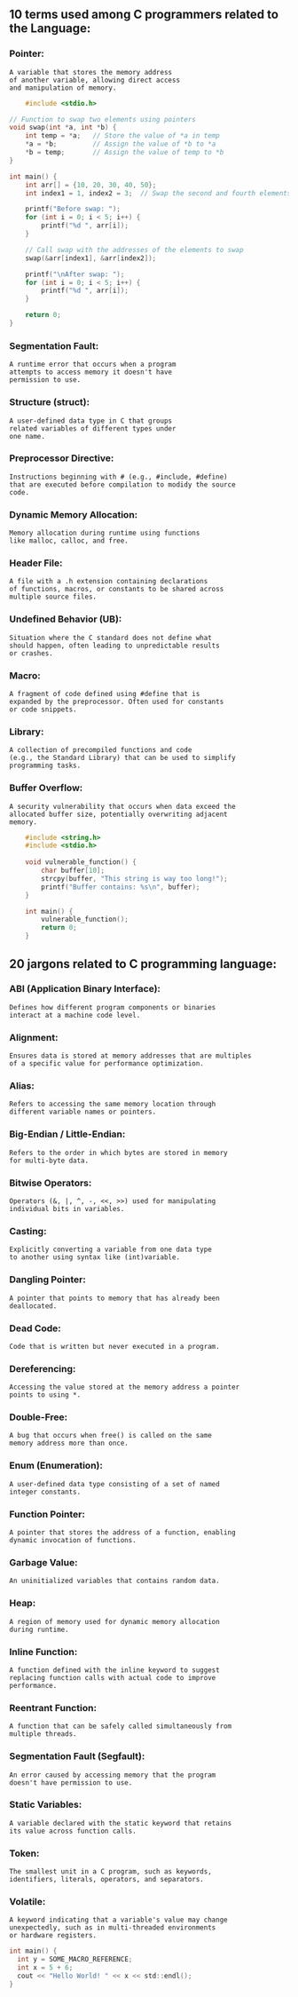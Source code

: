 ## 10 terms used among C programmers related to the Language:

### Pointer:
    A variable that stores the memory address 
    of another variable, allowing direct access 
    and manipulation of memory.

```C
    #include <stdio.h>

// Function to swap two elements using pointers
void swap(int *a, int *b) {
    int temp = *a;   // Store the value of *a in temp
    *a = *b;         // Assign the value of *b to *a
    *b = temp;       // Assign the value of temp to *b
}

int main() {
    int arr[] = {10, 20, 30, 40, 50};
    int index1 = 1, index2 = 3;  // Swap the second and fourth elements

    printf("Before swap: ");
    for (int i = 0; i < 5; i++) {
        printf("%d ", arr[i]);
    }

    // Call swap with the addresses of the elements to swap
    swap(&arr[index1], &arr[index2]);

    printf("\nAfter swap: ");
    for (int i = 0; i < 5; i++) {
        printf("%d ", arr[i]);
    }

    return 0;
}

```

### Segmentation Fault: 
    A runtime error that occurs when a program 
    attempts to access memory it doesn't have
    permission to use.

### Structure (struct):
    A user-defined data type in C that groups 
    related variables of different types under 
    one name.

### Preprocessor Directive:
    Instructions beginning with # (e.g., #include, #define)
    that are executed before compilation to modidy the source
    code.

### Dynamic Memory Allocation:
    Memory allocation during runtime using functions
    like malloc, calloc, and free.

### Header File:
    A file with a .h extension containing declarations
    of functions, macros, or constants to be shared across
    multiple source files.

### Undefined Behavior (UB):
    Situation where the C standard does not define what
    should happen, often leading to unpredictable results
    or crashes.

### Macro:
    A fragment of code defined using #define that is 
    expanded by the preprocessor. Often used for constants
    or code snippets.

### Library:
    A collection of precompiled functions and code 
    (e.g., the Standard Library) that can be used to simplify
    programming tasks.

### Buffer Overflow:
    A security vulnerability that occurs when data exceed the 
    allocated buffer size, potentially overwriting adjacent 
    memory.
```c
    #include <string.h>
    #include <stdio.h>
    
    void vulnerable_function() {
        char buffer[10];
        strcpy(buffer, "This string is way too long!");
        printf("Buffer contains: %s\n", buffer);
    }

    int main() {
        vulnerable_function();
        return 0;
    }

```

## 20 jargons related to C programming language:

### ABI (Application Binary Interface): 
    Defines how different program components or binaries
    interact at a machine code level.

### Alignment: 
    Ensures data is stored at memory addresses that are multiples
    of a specific value for performance optimization.

### Alias: 
    Refers to accessing the same memory location through
    different variable names or pointers.

### Big-Endian / Little-Endian:
    Refers to the order in which bytes are stored in memory
    for multi-byte data.

### Bitwise Operators: 
    Operators (&, |, ^, -, <<, >>) used for manipulating
    individual bits in variables.

### Casting:
    Explicitly converting a variable from one data type
    to another using syntax like (int)variable.

### Dangling Pointer: 
    A pointer that points to memory that has already been 
    deallocated.

### Dead Code:
    Code that is written but never executed in a program.

### Dereferencing:
    Accessing the value stored at the memory address a pointer
    points to using *.

### Double-Free:
    A bug that occurs when free() is called on the same 
    memory address more than once.

### Enum (Enumeration):
    A user-defined data type consisting of a set of named
    integer constants.

### Function Pointer:
    A pointer that stores the address of a function, enabling 
    dynamic invocation of functions.

### Garbage Value: 
    An uninitialized variables that contains random data.

### Heap:
    A region of memory used for dynamic memory allocation
    during runtime.

### Inline Function:
    A function defined with the inline keyword to suggest
    replacing function calls with actual code to improve
    performance.

### Reentrant Function:
    A function that can be safely called simultaneously from 
    multiple threads.

### Segmentation Fault (Segfault):
    An error caused by accessing memory that the program
    doesn't have permission to use.

### Static Variables:
    A variable declared with the static keyword that retains
    its value across function calls.

### Token: 
    The smallest unit in a C program, such as keywords,
    identifiers, literals, operators, and separators.

### Volatile: 
    A keyword indicating that a variable's value may change
    unexpectedly, such as in multi-threaded environments 
    or hardware registers.

```c
int main() {
  int y = SOME_MACRO_REFERENCE;
  int x = 5 + 6;
  cout << "Hello World! " << x << std::endl();
}
```
